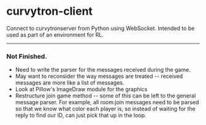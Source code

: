 # curvytron-client

Connect to curvytronserver from Python using WebSocket.
Intended to be used as part of an environment for RL.

***

### Not Finished.

* Need to write the parser for the messages received during the game.
* May want to reconsider the way messages are treated -- received messages are
more like a list of messages.
* Look at Pillow's ImageDraw module for the graphics
* Restructure join game method -- some of this can be left to the general message parser.
For example, all room:join messages need to be parsed so that we know what color each player is, so instead of waiting for the reply to find our ID, can just pick that up in the loop.
